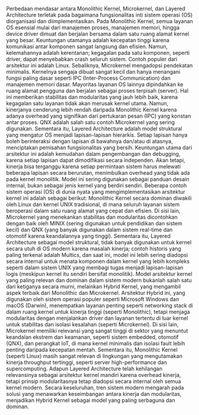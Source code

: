 Perbedaan mendasar antara Monolithic Kernel, Microkernel, dan Layered Architecture terletak pada bagaimana fungsionalitas inti sistem operasi (OS) diorganisasi dan diimplementasikan.
          Pada Monolithic Kernel, semua layanan OS esensial mulai dari manajemen proses, manajemen memori, hingga device driver dimuat dan berjalan bersama dalam satu ruang alamat kernel yang besar. Keuntungan utamanya adalah kecepatan tinggi karena komunikasi antar komponen sangat langsung dan efisien. Namun, kelemahannya adalah kerentanan; kegagalan pada satu komponen, seperti driver, dapat menyebabkan crash seluruh sistem. Contoh populer dari arsitektur ini adalah Linux.
Sebaliknya, Microkernel mengadopsi pendekatan minimalis. Kernelnya sengaja dibuat sangat kecil dan hanya menangani fungsi paling dasar seperti IPC (Inter-Process Communication) dan manajemen memori dasar. Mayoritas layanan OS lainnya dipindahkan ke ruang alamat pengguna dan berjalan sebagai proses terpisah (server). Hal ini memberikan stabilitas dan modularitas yang jauh lebih baik, karena kegagalan satu layanan tidak akan merusak kernel utama. Namun, kinerjanya cenderung lebih rendah daripada Monolithic Kernel karena adanya overhead yang signifikan dari pertukaran pesan (IPC) yang konstan antar proses. QNX adalah salah satu contoh Microkernel yang sering digunakan.
Sementara itu, Layered Architecture adalah model struktural yang mengatur OS menjadi lapisan-lapisan hierarkis. Setiap lapisan hanya boleh berinteraksi dengan lapisan di bawahnya dan/atau di atasnya, menciptakan pemisahan fungsionalitas yang bersih. Keuntungan utama dari arsitektur ini adalah kemudahan dalam pengembangan dan debugging, karena setiap lapisan dapat dimodifikasi secara independen. Akan tetapi, kinerja bisa terganggu karena setiap permintaan sistem harus melewati beberapa lapisan secara berurutan, menimbulkan overhead yang tidak ada pada kernel monolitik. Model ini sering digunakan sebagai panduan desain internal, bukan sebagai jenis kernel yang berdiri sendiri. Beberapa contoh sistem operasi (OS) di dunia nyata yang mengimplementasikan arsitektur kernel ini adalah sebagai berikut: Monolithic Kernel secara dominan diwakili oleh Linux dan kernel UNIX tradisional, di mana seluruh layanan sistem beroperasi dalam satu ruang alamat yang cepat dan efisien. Di sisi lain, Microkernel yang menekankan stabilitas dan modularitas dicontohkan dengan baik oleh MINIX (sering digunakan untuk pendidikan dan sistem kecil) dan QNX (yang banyak digunakan dalam sistem real-time dan otomotif karena keandalannya yang tinggi). Sementara itu, Layered Architecture sebagai model struktural, tidak banyak digunakan untuk kernel secara utuh di OS modern karena masalah kinerja; contoh historis yang paling terkenal adalah Multics, dan saat ini, model ini lebih sering diadopsi secara internal untuk menata komponen dalam kernel yang lebih kompleks seperti dalam sistem UNIX yang membagi tugas menjadi lapisan-lapisan logis (meskipun kernel itu sendiri bersifat monolitik). Model arsitektur kernel yang paling relevan dan dominan dalam sistem modern bukanlah salah satu dari ketiganya secara murni, melainkan Hybrid Kernel, yang mengambil aspek terbaik dari Monolithic dan Microkernel. Arsitektur Hybrid ini, yang digunakan oleh sistem operasi populer seperti Microsoft Windows dan macOS (Darwin), menempatkan layanan penting seperti networking stack di dalam ruang kernel untuk kinerja tinggi (seperti Monolithic), tetapi menjaga modularitas dengan menjalankan driver dan layanan tertentu di luar kernel untuk stabilitas dan isolasi kesalahan (seperti Microkernel). Di sisi lain, Microkernel memiliki relevansi yang sangat tinggi di sektor yang menuntut keandalan ekstrem dan keamanan, seperti sistem embedded, otomotif (QNX), dan perangkat IoT, di mana kernel minimalis dan isolasi fault lebih penting daripada kecepatan mentah. Sementara itu, Monolithic Kernel (seperti Linux) masih sangat relevan di lingkungan yang mengutamakan kinerja throughput tertinggi, seperti server high-performance dan supercomputing. Adapun Layered Architecture telah kehilangan relevansinya sebagai arsitektur kernel mandiri karena overhead kinerja, tetapi prinsip modularitasnya tetap diadopsi secara internal oleh semua kernel modern. Secara keseluruhan, tren sistem modern mengarah pada solusi yang menawarkan keseimbangan antara kinerja dan modularitas, menjadikan Hybrid Kernel sebagai model yang paling serbaguna dan dominan.
